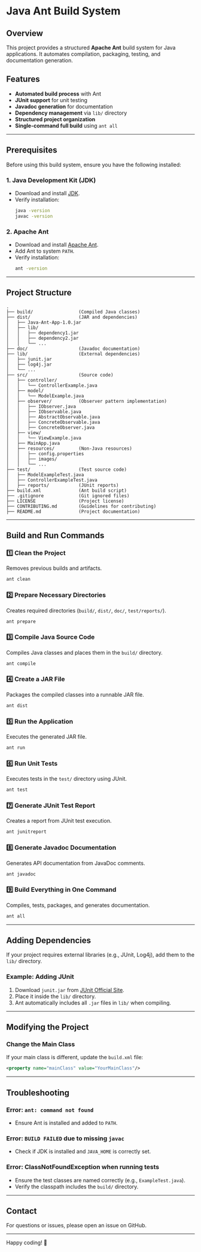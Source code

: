 # Java Ant Build System

## Overview
This project provides a structured **Apache Ant** build system for Java applications. It automates compilation, packaging, testing, and documentation generation.

## Features
- **Automated build process** with Ant
- **JUnit support** for unit testing
- **Javadoc generation** for documentation
- **Dependency management** via `lib/` directory
- **Structured project organization**
- **Single-command full build** using `ant all`

---

## Prerequisites
Before using this build system, ensure you have the following installed:

### 1. **Java Development Kit (JDK)**
- Download and install [JDK](https://www.oracle.com/java/technologies/javase-downloads.html).
- Verify installation:
  ```sh
  java -version
  javac -version
  ```

### 2. **Apache Ant**
- Download and install [Apache Ant](https://ant.apache.org/bindownload.cgi).
- Add Ant to system `PATH`.
- Verify installation:
  ```sh
  ant -version
  ```

---

## Project Structure

```
.
├── build/                 (Compiled Java classes)
├── dist/                  (JAR and dependencies)
│   ├── Java-Ant-App-1.0.jar
│   ├── lib/
│   │   ├── dependency1.jar
│   │   ├── dependency2.jar
│   │   └── ...
├── doc/                   (Javadoc documentation)
├── lib/                   (External dependencies)
│   ├── junit.jar
│   ├── log4j.jar
│   └── ...
├── src/                   (Source code)
│   ├── controller/
│   │   └── ControllerExample.java
│   ├── model/
│   │   └── ModelExample.java
│   ├── observer/          (Observer pattern implementation)
│   │   ├── IObserver.java
│   │   ├── IObservable.java
│   │   ├── AbstractObservable.java
│   │   ├── ConcreteObservable.java
│   │   ├── ConcreteObserver.java
│   ├── view/
│   │   └── ViewExample.java
│   ├── MainApp.java
│   ├── resources/         (Non-Java resources)
│   │   ├── config.properties
│   │   ├── images/
│   │   └── ...
├── test/                  (Test source code)
│   ├── ModelExampleTest.java
│   ├── ControllerExampleTest.java
│   ├── reports/           (JUnit reports)
├── build.xml              (Ant build script)
├── .gitignore             (Git ignored files)
├── LICENSE                (Project license)
├── CONTRIBUTING.md        (Guidelines for contributing)
├── README.md              (Project documentation)
```

---

## Build and Run Commands

### 1️⃣ **Clean the Project**
Removes previous builds and artifacts.
```sh
ant clean
```

### 2️⃣ **Prepare Necessary Directories**
Creates required directories (`build/`, `dist/`, `doc/`, `test/reports/`).
```sh
ant prepare
```

### 3️⃣ **Compile Java Source Code**
Compiles Java classes and places them in the `build/` directory.
```sh
ant compile
```

### 4️⃣ **Create a JAR File**
Packages the compiled classes into a runnable JAR file.
```sh
ant dist
```

### 5️⃣ **Run the Application**
Executes the generated JAR file.
```sh
ant run
```

### 6️⃣ **Run Unit Tests**
Executes tests in the `test/` directory using JUnit.
```sh
ant test
```

### 7️⃣ **Generate JUnit Test Report**
Creates a report from JUnit test execution.
```sh
ant junitreport
```

### 8️⃣ **Generate Javadoc Documentation**
Generates API documentation from JavaDoc comments.
```sh
ant javadoc
```

### 9️⃣ **Build Everything in One Command**
Compiles, tests, packages, and generates documentation.
```sh
ant all
```

---

## Adding Dependencies
If your project requires external libraries (e.g., JUnit, Log4j), add them to the `lib/` directory.

### Example: Adding JUnit
1. Download `junit.jar` from [JUnit Official Site](https://junit.org/junit4/).
2. Place it inside the `lib/` directory.
3. Ant automatically includes all `.jar` files in `lib/` when compiling.

---

## Modifying the Project
### **Change the Main Class**
If your main class is different, update the `build.xml` file:
```xml
<property name="mainClass" value="YourMainClass"/>
```

---

## Troubleshooting
### **Error: `ant: command not found`**
- Ensure Ant is installed and added to `PATH`.

### **Error: `BUILD FAILED` due to missing `javac`**
- Check if JDK is installed and `JAVA_HOME` is correctly set.

### **Error: ClassNotFoundException when running tests**
- Ensure the test classes are named correctly (e.g., `ExampleTest.java`).
- Verify the classpath includes the `build/` directory.

---

## Contact
For questions or issues, please open an issue on GitHub.

---

Happy coding! 🚀

